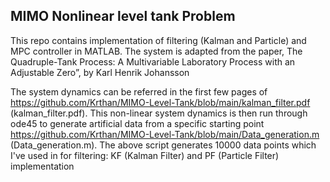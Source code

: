 ## MIMO Nonlinear level tank Problem
This repo contains implementation of filtering (Kalman and Particle) and MPC controller in MATLAB. The system is adapted from the paper, The Quadruple-Tank Process: A Multivariable Laboratory Process with an
Adjustable Zero”, by Karl Henrik Johansson

The system dynamics can be referred in the first few pages of https://github.com/Krthan/MIMO-Level-Tank/blob/main/kalman_filter.pdf (kalman_filter.pdf). This non-linear system dynamics is then run through ode45 to generate artificial data from a specific starting point https://github.com/Krthan/MIMO-Level-Tank/blob/main/Data_generation.m (Data_generation.m). The above script generates 10000 data points which I've used in for filtering: KF (Kalman Filter) and PF (Particle Filter) implementation
